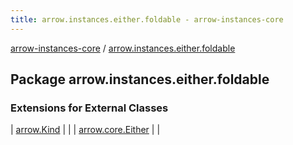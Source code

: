 ```yaml
---
title: arrow.instances.either.foldable - arrow-instances-core
---
```


[arrow-instances-core](../index.html) / [arrow.instances.either.foldable](./index.html)

## Package arrow.instances.either.foldable

### Extensions for External Classes

| [arrow.Kind](arrow.-kind/index.html) |  |
| [arrow.core.Either](arrow.core.-either/index.html) |  |

